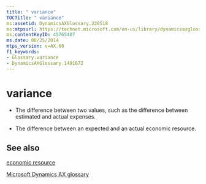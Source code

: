```yaml
---
title: " variance"
TOCTitle: " variance"
ms:assetid: DynamicsAXGlossary.228518
ms:mtpsurl: https://technet.microsoft.com/en-us/library/dynamicsaxglossary.228518(v=AX.60)
ms:contentKeyID: 45765407
ms.date: 08/25/2014
mtps_version: v=AX.60
f1_keywords:
- Glossary.variance
- DynamicsAXGlossary.1491672
---
```


# variance

  - The difference between two values, such as the difference between estimated and actual expenses.

  - The difference between an expected and an actual economic resource.

## See also

[economic resource](economic-resource.md)

[Microsoft Dynamics AX glossary](glossary/microsoft-dynamics-ax-glossary.md)

  


